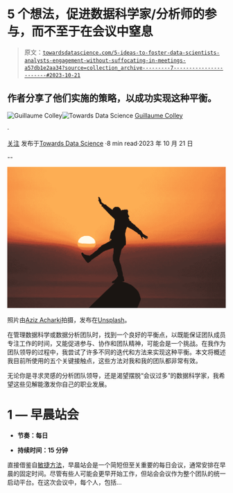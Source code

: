 # 5 个想法，促进数据科学家/分析师的参与，而不至于在会议中窒息

> 原文：[`towardsdatascience.com/5-ideas-to-foster-data-scientists-analysts-engagement-without-suffocating-in-meetings-a57db1e2aa34?source=collection_archive---------7-----------------------#2023-10-21`](https://towardsdatascience.com/5-ideas-to-foster-data-scientists-analysts-engagement-without-suffocating-in-meetings-a57db1e2aa34?source=collection_archive---------7-----------------------#2023-10-21)

## 作者分享了他们实施的策略，以成功实现这种平衡。

[](https://medium.com/@guillaume.colley?source=post_page-----a57db1e2aa34--------------------------------)![Guillaume Colley](https://medium.com/@guillaume.colley?source=post_page-----a57db1e2aa34--------------------------------)[](https://towardsdatascience.com/?source=post_page-----a57db1e2aa34--------------------------------)![Towards Data Science](https://towardsdatascience.com/?source=post_page-----a57db1e2aa34--------------------------------) [Guillaume Colley](https://medium.com/@guillaume.colley?source=post_page-----a57db1e2aa34--------------------------------)

·

[关注](https://medium.com/m/signin?actionUrl=https%3A%2F%2Fmedium.com%2F_%2Fsubscribe%2Fuser%2F40c66a92e9d&operation=register&redirect=https%3A%2F%2Ftowardsdatascience.com%2F5-ideas-to-foster-data-scientists-analysts-engagement-without-suffocating-in-meetings-a57db1e2aa34&user=Guillaume+Colley&userId=40c66a92e9d&source=post_page-40c66a92e9d----a57db1e2aa34---------------------post_header-----------) 发布于[Towards Data Science](https://towardsdatascience.com/?source=post_page-----a57db1e2aa34--------------------------------) ·8 min read·2023 年 10 月 21 日[](https://medium.com/m/signin?actionUrl=https%3A%2F%2Fmedium.com%2F_%2Fvote%2Ftowards-data-science%2Fa57db1e2aa34&operation=register&redirect=https%3A%2F%2Ftowardsdatascience.com%2F5-ideas-to-foster-data-scientists-analysts-engagement-without-suffocating-in-meetings-a57db1e2aa34&user=Guillaume+Colley&userId=40c66a92e9d&source=-----a57db1e2aa34---------------------clap_footer-----------)

--

[](https://medium.com/m/signin?actionUrl=https%3A%2F%2Fmedium.com%2F_%2Fbookmark%2Fp%2Fa57db1e2aa34&operation=register&redirect=https%3A%2F%2Ftowardsdatascience.com%2F5-ideas-to-foster-data-scientists-analysts-engagement-without-suffocating-in-meetings-a57db1e2aa34&source=-----a57db1e2aa34---------------------bookmark_footer-----------)![](img/a03be7120f229f5e6c69d89c9809d5dd.png)

照片由[Aziz Acharki](https://unsplash.com/@acharki95?utm_source=medium&utm_medium=referral)拍摄，发布在[Unsplash](https://unsplash.com/?utm_source=medium&utm_medium=referral)。

在管理数据科学或数据分析团队时，找到一个良好的平衡点，以既能保证团队成员专注工作的时间，又能促进参与、协作和团队精神，可能会是一个挑战。在我作为团队领导的过程中，我尝试了许多不同的迭代和方法来实现这种平衡。本文将概述我目前所使用的五个关键接触点，这些方法对我和我的团队都非常有效。

无论你是寻求灵感的分析团队领导，还是渴望摆脱“会议过多”的数据科学家，我希望这些见解能激发你自己的职业发展。

# 1 — 早晨站会

+   **节奏：每日**

+   **持续时间：15 分钟**

直接借鉴自[敏捷方法](https://scrumguides.org/scrum-guide.html#daily-scrum)，早晨站会是一个简短但至关重要的每日会议，通常安排在早晨的固定时间。尽管有些人可能会更早开始工作，但站会会议作为整个团队的统一启动平台。在这次会议中，每个人，包括…
